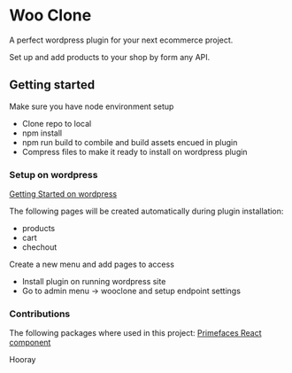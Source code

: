 Woo Clone
=========

A perfect wordpress plugin for your next ecommerce project.

Set up and add products to your shop by form any API.

Getting started
---------------

Make sure you have node environment setup

*   Clone repo to local
*   npm install
*   npm run build to combile and build assets encued in plugin
*   Compress files to make it ready to install on wordpress plugin

### Setup on wordpress

[Getting Started on wordpress](https://en-za.wordpress.org/download/)

The following pages will be created automatically during plugin installation:

*   products
*   cart
*   chechout

Create a new menu and add pages to access

*   Install plugin on running wordpress site
*   Go to admin menu -> wooclone and setup endpoint settings

### Contributions

The following packages where used in this project: [Primefaces React component](https://primefaces.org/)

Hooray